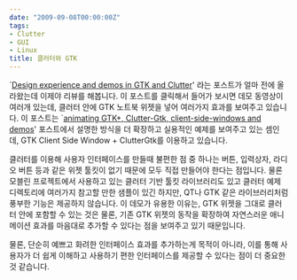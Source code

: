 ```yaml
---
date: "2009-09-08T00:00:00Z"
tags:
- Clutter
- GUI
- Linux
title: 클러터와 GTK
---
```


\`[Design experience and demos in GTK and Clutter](http://blog.didrocks.fr/index.php/post/Design-experience-and-demos-in-GTK-Clutter)' 라는 포스트가 얼마 전에 올라왔는데 이제야 리뷰를 해봅니다. 이 포스트를 클릭해서 들어가 보시면 데모 동영상이 여러개 있는데, 클러터 안에 GTK 노트북 위젯을 넣어 여러가지 효과를 보여주고 있습니다. 이 포스트는 <span style="background-color:#ffffff;">\`[animating GTK+, Clutter-Gtk, client-side-windows and demos](http://dannipenguin.livejournal.com/280866.html)' 포스트에서 설명한 방식을 더 확장하고 실용적인 예제를 보여주고 있는 셈인데, GTK Client Side Window + ClutterGtk를 이용하고 있습니다.</span>

<span style="background-color:#ffffff;">클러터를 이용해 사용자 인터페이스를 만들때 불편한 점 중 하나는 버튼, 입력상자, 라디오 버튼 등과 같은 위젯 툴킷이 없기 때문에 모두 직접 만들어야 한다는 점입니다. 물론 모블린 프로젝트에서 사용하고 있는 클러터 기반 툴킷 라이브러리도 있고 클러터 예제 디렉토리에 여러가지 참고할 만한 샘플이 있긴 하지만, QT나 GTK 같은 라이브러리처럼 풍부한 기능은 제공하지 않습니다. 이 데모가 유용한 이유는, GTK 위젯을 그대로 클러터 안에 포함할 수 있는 것은 물론, 기존 GTK 위젯의 동작을 확장하여 자연스러운 애니메이션 효과를 마음대로 추가할 수 있다는 점을 보여주고 있기 때문입니다.</span>

<span style="background-color:#ffffff;">물론, 단순히 예쁘고 화려한 인터페이스 효과를 추가하는게 목적이 아니라, 이를 통해 사용자가 더 쉽게 이해하고 사용하기 편한 인터페이스를 제공할 수 있다는 점이 더 중요한 것 같습니다.</span>
